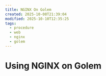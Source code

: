 ```yaml
---
title: NGINX On Golem
created: 2025-10-08T21:39:04
modified: 2025-10-10T12:35:25
tags:
  - procedure
  - web
  - nginx
  - golem
---
```


# Using NGINX on Golem
